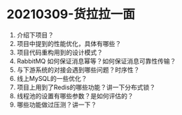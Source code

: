 # 20210309-货拉拉一面

1. 介绍下项目？
2. 项目中提到的性能优化，具体有哪些？
3. 项目代码重构用到的设计模式？
4. RabbitMQ 如何保证消息幂等？如何保证消息可靠性传输？
5. 与下游系统的对接会遇到哪些问题？时序性？
6. 线上MySQL的一些优化？
7. 项目上用到了Redis的哪些功能？讲一下分布式锁？
8. 线程池的设置有哪些参数？是如何评估的？
9. 哪些功能做过压测？讲一下？